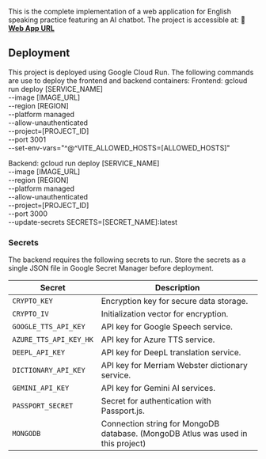 This is the complete implementation of a web application for English speaking practice featuring an AI chatbot.
The project is accessible at:
🔗 **[Web App URL](https://fyp-frontend-629590115382.asia-northeast1.run.app/)**

## Deployment
This project is deployed using Google Cloud Run. The following commands are use to deploy the frontend and backend containers:
Frontend:
gcloud run deploy [SERVICE_NAME] \
  --image [IMAGE_URL] \
  --region [REGION] \
  --platform managed \
  --allow-unauthenticated \
  --project=[PROJECT_ID] \
  --port 3001 \
  --set-env-vars="^@^VITE_ALLOWED_HOSTS=[ALLOWED_HOSTS]"

Backend:
gcloud run deploy [SERVICE_NAME] \
  --image [IMAGE_URL] \
  --region [REGION] \
  --platform managed \
  --allow-unauthenticated \
  --project=[PROJECT_ID] \
  --port 3000 \
  --update-secrets SECRETS=[SECRET_NAME]:latest

### Secrets
The backend requires the following secrets to run. Store the secrets as a single JSON file in Google Secret Manager before deployment.

| **Secret**               | **Description**                                      |
|--------------------------|------------------------------------------------------|
| `CRYPTO_KEY`            | Encryption key for secure data storage.              |
| `CRYPTO_IV`             | Initialization vector for encryption.                |
| `GOOGLE_TTS_API_KEY`    | API key for Google Speech service.                   |
| `AZURE_TTS_API_KEY_HK`  | API key for Azure TTS service.                       |
| `DEEPL_API_KEY`         | API key for DeepL translation service.               |
| `DICTIONARY_API_KEY`    | API key for Merriam Webster dictionary service.      |
| `GEMINI_API_KEY`        | API key for Gemini AI services.                      |
| `PASSPORT_SECRET`       | Secret for authentication with Passport.js.          |
| `MONGODB`              | Connection string for MongoDB database. (MongoDB Atlus was used in this project)  |

